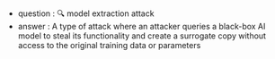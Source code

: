 - question : 🔍 model extraction attack
- answer : A type of attack where an attacker queries a black-box AI model to steal its functionality and create a surrogate copy without access to the original training data or parameters